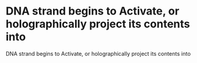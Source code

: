# DNA strand begins to Activate, or holographically project its contents into

DNA strand begins to Activate, or holographically project its contents into